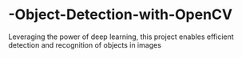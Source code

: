 # -Object-Detection-with-OpenCV
Leveraging the power of deep learning, this project enables efficient detection and recognition of objects in images
